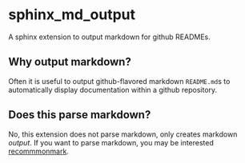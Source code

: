 # sphinx_md_output
A sphinx extension to output markdown for github READMEs.
## Why output markdown?
Often it is useful to output github-flavored markdown `README.md`s to automatically display documentation within a github repository.
## Does this parse markdown?
No, this extension does not parse markdown, only creates markdown *output*. If you want to parse markdown, you may be interested [recommmonmark](http://www.sphinx-doc.org/en/stable/markdown.html).

